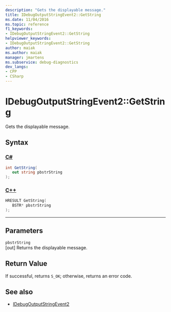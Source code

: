 ```yaml
---
description: "Gets the displayable message."
title: IDebugOutputStringEvent2::GetString
ms.date: 11/04/2016
ms.topic: reference
f1_keywords:
- IDebugOutputStringEvent2::GetString
helpviewer_keywords:
- IDebugOutputStringEvent2::GetString
author: maiak
ms.author: maiak
manager: jmartens
ms.subservice: debug-diagnostics
dev_langs:
- CPP
- CSharp
---
```

# IDebugOutputStringEvent2::GetString

Gets the displayable message.

## Syntax

### [C#](#tab/csharp)
```csharp
int GetString( 
   out string pbstrString
);
```
### [C++](#tab/cpp)
```cpp
HRESULT GetString( 
   BSTR* pbstrString
);
```
---

## Parameters
`pbstrString`\
[out] Returns the displayable message.

## Return Value
 If successful, returns `S_OK`; otherwise, returns an error code.

## See also
- [IDebugOutputStringEvent2](../../../extensibility/debugger/reference/idebugoutputstringevent2.md)
